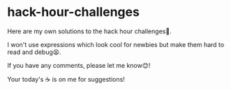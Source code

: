 # hack-hour-challenges
Here are my own solutions to the hack hour challenges:muscle:.

I won't use expressions which look cool for newbies but make them hard to read and debug:tired_face:.

If you have any comments, please let me know:blush:! 

Your today's :coffee: is on me for suggestions!

